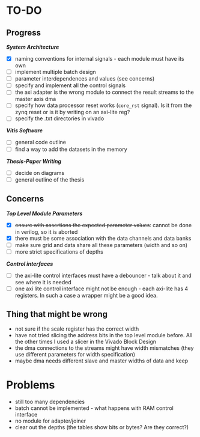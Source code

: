 # TO-DO

## Progress

***System Architecture***
- [x] naming conventions for internal signals - each module must have its own
- [ ] implement multiple batch design
- [ ] parameter interdependences and values (see concerns)
- [ ] specify and implement all the control signals
- [ ] the axi adapter is the wrong module to connect the result streams to the master axis dma
- [ ] specify how data processor reset works (`core_rst` signal). Is it from the zynq reset or is it by writing on an axi-lite reg?
- [ ] specify the .txt directories in vivado

***Vitis Software***
- [ ] general code outline
- [ ] find a way to add the datasets in the memory

***Thesis-Paper Writing***
- [ ] decide on diagrams
- [ ] general outline of the thesis

## Concerns

***Top Level Module Parameters***
- [x] ~~ensure with assertions the expected parameter values~~: cannot be done in verilog, so it is aborted
- [x] there must be some association with the data channels and data banks
- [ ] make sure grid and data share all these parameters (width and so on)
- [ ] more strict specifications of depths

***Control interfaces***
- [ ] the axi-lite control interfaces must have a debouncer - talk about it and see where it is needed
- [ ] one axi lite control interface might not be enough - each axi-lite has 4 registers. In such a case a wrapper might be a good idea.

## Thing that might be wrong

- not sure if the scale register has the correct width
- have not tried slicing the address bits in the top level module before. All the other times I used a slicer in the Vivado Block Design
- the dma connections to the streams might have width mismatches (they use different parameters for width specification)
- maybe dma needs different slave and master widths of data and keep

# Problems

- still too many dependencies
- batch cannot be implemented - what happens with RAM control interface
- no module for adapter/joiner
- clear out the depths (the tables show bits or bytes? Are they correct?)